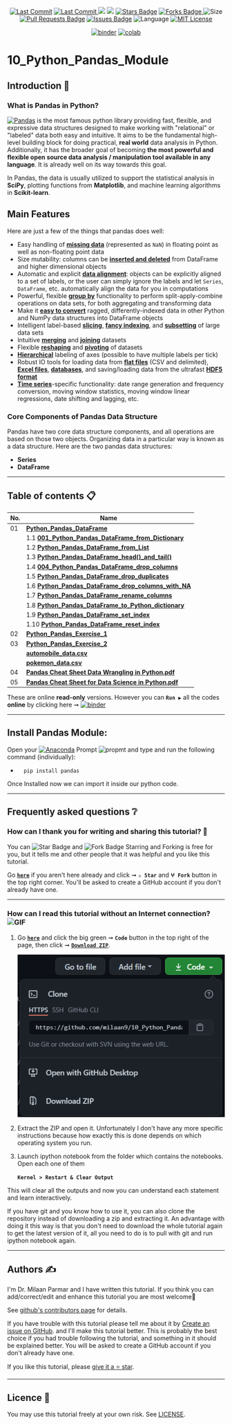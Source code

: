 <p align="center"> 
<a href="https://github.com/milaan9"><img src="https://img.shields.io/static/v1?logo=github&label=maintainer&message=milaan9&color=ff3300" alt="Last Commit"/></a> 
<a href="https://github.com/milaan9/10_Python_Pandas_Module/graphs/commit-activity"><img src="https://img.shields.io/github/last-commit/milaan9/10_Python_Pandas_Module.svg?colorB=ff8000&style=flat" alt="Last Commit"/> </a> 
<a href="https://github.com/milaan9/10_Python_Pandas_Module/pulse" alt="Activity"><img src="https://img.shields.io/github/commit-activity/m/milaan9/10_Python_Pandas_Module.svg?colorB=teal&style=flat" /></a> 
<a href="https://hits.seeyoufarm.com"><img src="https://hits.seeyoufarm.com/api/count/incr/badge.svg?url=https%3A%2F%2Fgithub.com%2Fmilaan9%2F10_Python_Pandas_Module&count_bg=%231DC92C&title_bg=%23555555&icon=&icon_color=%23E7E7E7&title=views&edge_flat=false"/></a>
<a href="https://github.com/milaan9/10_Python_Pandas_Module/stargazers"><img src="https://img.shields.io/github/stars/milaan9/10_Python_Pandas_Module.svg?colorB=1a53ff" alt="Stars Badge"/></a>
<a href="https://github.com/milaan9/10_Python_Pandas_Module/network/members"><img src="https://img.shields.io/github/forks/milaan9/10_Python_Pandas_Module" alt="Forks Badge"/> </a>
<img src="https://img.shields.io/github/repo-size/milaan9/10_Python_Pandas_Module.svg?colorB=CC66FF&style=flat" alt="Size"/>
<a href="https://github.com/milaan9/10_Python_Pandas_Module/pulls"><img src="https://img.shields.io/github/issues-pr/milaan9/10_Python_Pandas_Module.svg?colorB=yellow&style=flat" alt="Pull Requests Badge"/></a>
<a href="https://github.com/milaan9/10_Python_Pandas_Module/issues"><img src="https://img.shields.io/github/issues/milaan9/10_Python_Pandas_Module.svg?colorB=yellow&style=flat" alt="Issues Badge"/></a>
<img src="https://img.shields.io/github/languages/top/milaan9/10_Python_Pandas_Module.svg?colorB=996600&style=flat" alt="Language"/></a> 
<a href="https://github.com/milaan9/10_Python_Pandas_Module/blob/main/LICENSE"><img src="https://img.shields.io/badge/License-MIT-blueviolet.svg" alt="MIT License"/></a>
</p> 
<!--<img src="https://badges.pufler.dev/contributors/milaan9/01_Python_Introduction?size=50&padding=5&bots=true" alt="milaan9"/>-->

<p align="center"> 
<a href="https://mybinder.org/v2/gh/milaan9/10_Python_Pandas_Module/HEAD"><img src="https://mybinder.org/badge_logo.svg" alt="binder"/></a>
<a href="https://githubtocolab.com/milaan9/10_Python_Pandas_Module"><img src="https://colab.research.google.com/assets/colab-badge.svg" alt="colab"/></a>
</p> 
 
# 10_Python_Pandas_Module


## Introduction 👋

### What is Pandas in Python?
[![Pandas](https://img.shields.io/badge/Pandas-2C2D72?style=flat&logo=pandas&logoColor=white)](https://pandas.pydata.org/) is the most famous python library providing fast, flexible, and expressive data structures designed to make working with "relational" or "labeled" data both easy and intuitive. It aims to be the fundamental high-level building block for doing practical, **real world** data analysis in Python. Additionally, it has the broader goal of becoming **the most powerful and flexible open source data analysis / manipulation tool available in any language**. It is already well on its way towards this goal.

In Pandas, the data is usually utilized to support the statistical analysis in **SciPy**, plotting functions from **Matplotlib**, and machine learning algorithms in **Scikit-learn**.


## Main Features
Here are just a few of the things that pandas does well:

  - Easy handling of [**missing data**][missing-data] (represented as `NaN`) in floating point as well as non-floating point data
  - Size mutability: columns can be [**inserted and deleted**][insertion-deletion] from DataFrame and higher dimensional objects
  - Automatic and explicit [**data alignment**][alignment]: objects can be explicitly aligned to a set of labels, or the user can simply
    ignore the labels and let `Series`, `DataFrame`, etc. automatically align the data for you in computations
  - Powerful, flexible [**group by**][groupby] functionality to perform split-apply-combine operations on data sets, for both aggregating
    and transforming data
  - Make it [**easy to convert**][conversion] ragged, differently-indexed data in other Python and NumPy data structures
    into DataFrame objects
  - Intelligent label-based [**slicing**][slicing], [**fancy indexing**][fancy-indexing], and [**subsetting**][subsetting] of
    large data sets
  - Intuitive [**merging**][merging] and [**joining**][joining] datasets
  - Flexible [**reshaping**][reshape] and [**pivoting**][pivot-table] of datasets
  - [**Hierarchical**][mi] labeling of axes (possible to have multiple labels per tick)
  - Robust IO tools for loading data from [**flat files**][flat-files] (CSV and delimited), [**Excel files**][excel], [**databases**][db],
    and saving/loading data from the ultrafast [**HDF5 format**][hdfstore]
  - [**Time series**][timeseries]-specific functionality: date range generation and frequency conversion, moving window statistics,
    moving window linear regressions, date shifting and lagging, etc.


   [missing-data]: https://pandas.pydata.org/pandas-docs/stable/missing_data.html#working-with-missing-data
   [insertion-deletion]: https://pandas.pydata.org/pandas-docs/stable/dsintro.html#column-selection-addition-deletion
   [alignment]: https://pandas.pydata.org/pandas-docs/stable/dsintro.html?highlight=alignment#intro-to-data-structures
   [groupby]: https://pandas.pydata.org/pandas-docs/stable/groupby.html#group-by-split-apply-combine
   [conversion]: https://pandas.pydata.org/pandas-docs/stable/dsintro.html#dataframe
   [slicing]: https://pandas.pydata.org/pandas-docs/stable/indexing.html#slicing-ranges
   [fancy-indexing]: https://pandas.pydata.org/pandas-docs/stable/indexing.html#advanced-indexing-with-ix
   [subsetting]: https://pandas.pydata.org/pandas-docs/stable/indexing.html#boolean-indexing
   [merging]: https://pandas.pydata.org/pandas-docs/stable/merging.html#database-style-dataframe-joining-merging
   [joining]: https://pandas.pydata.org/pandas-docs/stable/merging.html#joining-on-index
   [reshape]: https://pandas.pydata.org/pandas-docs/stable/reshaping.html#reshaping-and-pivot-tables
   [pivot-table]: https://pandas.pydata.org/pandas-docs/stable/reshaping.html#pivot-tables-and-cross-tabulations
   [mi]: https://pandas.pydata.org/pandas-docs/stable/indexing.html#hierarchical-indexing-multiindex
   [flat-files]: https://pandas.pydata.org/pandas-docs/stable/io.html#csv-text-files
   [excel]: https://pandas.pydata.org/pandas-docs/stable/io.html#excel-files
   [db]: https://pandas.pydata.org/pandas-docs/stable/io.html#sql-queries
   [hdfstore]: https://pandas.pydata.org/pandas-docs/stable/io.html#hdf5-pytables
   [timeseries]: https://pandas.pydata.org/pandas-docs/stable/timeseries.html#time-series-date-functionality


### Core Components of Pandas Data Structure
Pandas have two core data structure components, and all operations are based on those two objects. Organizing data in a particular way is known as a data structure. Here are the two pandas data structures:

* **Series**
* **DataFrame**

---

## Table of contents 📋

| **No.** | **Name** | 
| ------- | -------- | 
| 01 | **[Python_Pandas_DataFrame](https://github.com/milaan9/10_Python_Pandas_Module/blob/main/001_Python_Pandas_DataFrame.ipynb)** |
|    | 1.1 **[001_Python_Pandas_DataFrame_from_Dictionary](https://github.com/milaan9/10_Python_Pandas_Module/blob/main/001_Python_Pandas_Methods/001_Python_Pandas_DataFrame_from_Dictionary.ipynb)** |
|    | 1.2 **[Python_Pandas_DataFrame_from_List](https://github.com/milaan9/10_Python_Pandas_Module/blob/main/001_Python_Pandas_Methods/002_Python_Pandas_DataFrame_from_List.ipynb)** |
|    | 1.3 **[Python_Pandas_DataFrame_head()_and_tail()](https://github.com/milaan9/10_Python_Pandas_Module/blob/main/001_Python_Pandas_Methods/003_Python_Pandas_DataFrame_head()_and_tail().ipynb)** |
|    | 1.4 **[004_Python_Pandas_DataFrame_drop_columns](https://github.com/milaan9/10_Python_Pandas_Module/blob/main/001_Python_Pandas_Methods/004_Python_Pandas_DataFrame_drop_columns.ipynb)** |
|    | 1.5 **[Python_Pandas_DataFrame_drop_duplicates](https://github.com/milaan9/10_Python_Pandas_Module/blob/main/001_Python_Pandas_Methods/005_Python_Pandas_DataFrame_drop_duplicates.ipynb)** |
|    | 1.6 **[Python_Pandas_DataFrame_drop_columns_with_NA](https://github.com/milaan9/10_Python_Pandas_Module/blob/main/001_Python_Pandas_Methods/006_Python_Pandas_DataFrame_drop_columns_with_NA.ipynb)** |
|    | 1.7 **[Python_Pandas_DataFrame_rename_columns](https://github.com/milaan9/10_Python_Pandas_Module/blob/main/001_Python_Pandas_Methods/007_Python_Pandas_DataFrame_rename_columns.ipynb)** |
|    | 1.8 **[Python_Pandas_DataFrame_to_Python_dictionary](https://github.com/milaan9/10_Python_Pandas_Module/blob/main/001_Python_Pandas_Methods/008_Python_Pandas_DataFrame_to_Python_dictionary.ipynb)** |
|    | 1.9 **[Python_Pandas_DataFrame_set_index](https://github.com/milaan9/10_Python_Pandas_Module/blob/main/001_Python_Pandas_Methods/009_Python_Pandas_DataFrame_set_index.ipynb)** |
|    | 1.10 **[Python_Pandas_DataFrame_reset_index](https://github.com/milaan9/10_Python_Pandas_Module/blob/main/001_Python_Pandas_Methods/010_Python_Pandas_DataFrame_reset_index.ipynb)** |
| 02 | **[Python_Pandas_Exercise_1](https://github.com/milaan9/10_Python_Pandas_Module/blob/main/002_Python_Pandas_Exercise_1.ipynb)** |
| 03 | **[Python_Pandas_Exercise_2](https://github.com/milaan9/10_Python_Pandas_Module/blob/main/003_Python_Pandas_Exercise_2.ipynb)** |
|    | **[automobile_data.csv](https://github.com/milaan9/10_Python_Pandas_Module/blob/main/automobile_data.csv)** |
|    | **[pokemon_data.csv](https://github.com/milaan9/10_Python_Pandas_Module/blob/main/pokemon_data.csv)** |
| 04 | **[Pandas Cheat Sheet Data Wrangling in Python.pdf](https://github.com/milaan9/10_Python_Pandas_Module/blob/main/Pandas%20Cheat%20Sheet%20Data%20Wrangling%20in%20Python.pdf)** |
| 05 | **[Pandas Cheat Sheet for Data Science in Python.pdf](https://github.com/milaan9/10_Python_Pandas_Module/blob/main/Pandas%20Cheat%20Sheet%20for%20Data%20Science%20in%20Python.pdf)** |

These are online **read-only** versions. However you can **`Run ▶`**  all the codes **online** by clicking here ➞ <a href="https://mybinder.org/v2/gh/milaan9/10_Python_Pandas_Module/HEAD"><img src="https://mybinder.org/badge_logo.svg" alt="binder"/></a>

---

## Install Pandas Module:

Open your [![Anaconda](https://img.shields.io/badge/Anaconda-342B029.svg?&style=flate&logo=anaconda&logoColor=white)](https://www.anaconda.com/products/individual) Prompt <img alt="propmt" src="https://img.shields.io/badge/-__-000000?style=flat-square&logo=Plex&logoColor=white"> and type and run the following command (individually):

 -       pip install pandas  
 

Once Installed now we can import it inside our python code.

---  

## Frequently asked questions ❔

### How can I thank you for writing and sharing this tutorial? 🌷

You can <img src="https://img.shields.io/static/v1?label=%E2%AD%90 Star &message=if%20useful&style=style=flat&color=blue" alt="Star Badge"/> and <img src="https://img.shields.io/static/v1?label=%E2%B5%96 Fork &message=if%20useful&style=style=flat&color=blue" alt="Fork Badge"/> Starring and Forking is free for you, but it tells me and other people that it was helpful and you like this tutorial.

Go [**`here`**](https://github.com/milaan9/10_Python_Pandas_Module) if you aren't here already and click ➞ **`✰ Star`** and **`ⵖ Fork`** button in the top right corner. You'll be asked to create a GitHub account if you don't already have one.

---

### How can I read this tutorial without an Internet connection? <img alt="GIF" src="https://github.com/TheDudeThatCode/TheDudeThatCode/blob/master/Assets/hmm.gif" width="20vw" />

1. Go [**`here`**](https://github.com/milaan9/10_Python_Pandas_Module) and click the big green ➞ **`Code`** button in the top right of the page, then click ➞ [**`Download ZIP`**](https://github.com/milaan9/10_Python_Pandas_Module/archive/refs/heads/main.zip).

    ![Download ZIP](img/dnld_rep.png)

2. Extract the ZIP and open it. Unfortunately I don't have any more specific instructions because how exactly this is done depends on which operating system you run.
    
3. Launch ipython notebook from the folder which contains the notebooks. Open each one of them
  
    **`Kernel > Restart & Clear Output`**
    
This will clear all the outputs and now you can understand each statement and learn interactively.

If you have git and you know how to use it, you can also clone the repository instead of downloading a zip and extracting it. An advantage with doing it this way is that you don't need to download the whole tutorial again to get the latest version of it, all you need to do is to pull with git and run ipython notebook again.

---

## Authors ✍️

I'm Dr. Milaan Parmar and I have written this tutorial. If you think you can add/correct/edit and enhance this tutorial you are most welcome🙏

See [github's contributors page](https://github.com/milaan9/10_Python_Pandas_Module/graphs/contributors) for details.

If you have trouble with this tutorial please tell me about it by [Create an issue on GitHub](https://github.com/milaan9/10_Python_Pandas_Module/issues/new). and I'll make this tutorial better. This is probably the best choice if you had trouble following the tutorial, and something in it should be explained better. You will be asked to create a GitHub account if you don't already have one.

If you like this tutorial, please [give it a ⭐ star](https://github.com/milaan9/10_Python_Pandas_Module).

---

## Licence 📜

You may use this tutorial freely at your own risk. See [LICENSE](./LICENSE).

